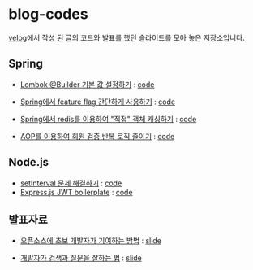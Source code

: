 # blog-codes

[velog](https://velogi.io/@kshired)에서 작성 된 글의 코드와 발표를 했던 슬라이드를 모아 놓은 저장소입니다.

## Spring
- [Lombok @Builder 기본 값 설정하기](https://velog.io/@kshired/Spring-Lombok-Builder-%EA%B8%B0%EB%B3%B8%EA%B0%92%EC%97%90-%EA%B4%80%ED%95%98%EC%97%AC) : [code](./spring/lombok-builder-default-value)

- [Spring에서 feature flag 간단하게 사용하기](https://velog.io/@kshired/DevOps-Feature-flag%EB%9E%80-%EB%AC%B4%EC%97%87%EC%9D%BC%EA%B9%8C) : [code](./spring/feature-flag)

- [Spring에서 redis를 이용하여 "직접" 객체 캐싱하기](https://velog.io/@kshired/Spring-Redis%EC%97%90%EC%84%9C-%EA%B0%9D%EC%B2%B4-%EC%BA%90%EC%8B%B1%ED%95%98%EA%B8%B0) : [code](./spring/redis-caching)

- [AOP를 이용하여 회원 검증 반복 로직 줄이기](https://velog.io/@kshired/Spring-AOP%EB%A5%BC-%EC%9D%B4%EC%9A%A9%ED%95%98%EC%97%AC-%EB%B0%98%EB%B3%B5%EC%9E%91%EC%97%85-%EC%A4%84%EC%9D%B4%EA%B8%B0) : [code](./spring/auth-aop)

## Node.js

- [setInterval 문제 해결하기](https://velog.io/@kshired/%EB%84%88%EB%84%A4%EB%8A%94-setInterval-%EA%B0%99%EC%9D%80%EA%B1%B0-%ED%95%98%EC%A7%80%EB%A7%88%EB%9D%BC) : [code](./node/set-interval)
- [Express.js JWT boilerplate](https://velog.io/@kshired/Express%EC%97%90%EC%84%9C-JWT%EB%A1%9C-%EC%9D%B8%EC%A6%9D%EC%8B%9C%EC%8A%A4%ED%85%9C-%EA%B5%AC%ED%98%84%ED%95%98%EA%B8%B0-Access-Token%EA%B3%BC-Refresh-Token) : [code](./node/jwt)

## 발표자료

- [오픈소스에 초보 개발자가 기여하는 방법](https://velog.io/@kshired/%EC%98%A4%ED%94%88%EC%86%8C%EC%8A%A4%EC%97%90-%EC%B4%88%EB%B3%B4-%EA%B0%9C%EB%B0%9C%EC%9E%90%EA%B0%80-%EA%B8%B0%EC%97%AC%ED%95%98%EB%8A%94-%EB%B0%A9%EB%B2%95) : [slide](./slides/%EC%98%A4%ED%94%88%EC%86%8C%EC%8A%A4%EC%97%90%20%EC%B4%88%EB%B3%B4%20%EA%B0%9C%EB%B0%9C%EC%9E%90%EA%B0%80%20%EA%B8%B0%EC%97%AC%ED%95%98%EB%8A%94%20%EB%B0%A9%EB%B2%95.pdf)

- [개발자가 검색과 질문을 잘하는 법](https://velog.io/@kshired/Tips-%EA%B0%9C%EB%B0%9C%EC%9E%90%EA%B0%80-%EC%A7%88%EB%AC%B8%EA%B3%BC-%EA%B2%80%EC%83%89%EC%9D%84-%EC%9E%98%ED%95%98%EB%8A%94-%EB%B2%95) : [slide](./slides/%EC%A7%88%EB%AC%B8%EA%B3%BC%20%EA%B2%80%EC%83%89%EC%9D%84%20%EC%9E%98%ED%95%98%EB%8A%94%20%EB%B2%95.pdf)